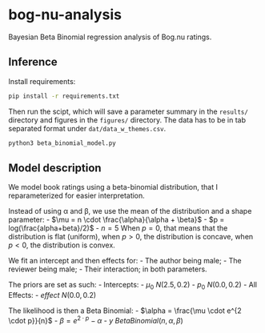 # bog-nu-analysis
Bayesian Beta Binomial regression analysis of Bog.nu ratings.

## Inference

Install requirements:

```bash
pip install -r requirements.txt
```

Then run the scipt, which will save a parameter summary in the `results/` directory and figures in the `figures/` directory.
The data has to be in tab separated format under `dat/data_w_themes.csv`.

```bash
python3 beta_binomial_model.py
```

## Model description

We model book ratings using a beta-binomial distribution, that I reparameterized
for easier interpretation.

Instead of using α and β, we use the mean of the distribution and a shape parameter:
    - $\mu = n \cdot \frac{\alpha}{\alpha + \beta}$
    - $p = log(\frac{alpha+beta}/2)$
    - $n=5$
When $p = 0$, that means that the distribution is flat (uniform),
when $p > 0$, the distribution is concave,
when $p < 0$, the distribution is convex.

We fit an intercept and then effects for:
    - The author being male;
    - The reviewer being male;
    - Their interaction;
in both parameters.

The priors are set as such:
    - Intercepts:
        - $\mu_0 ~ N(2.5, 0.2)$
        - $p_0 ~ N(0.0, 0.2)$
    - All Effects:
        - $effect ~ N(0.0, 0.2)$

The likelihood is then a Beta Binomial:
    - $\alpha = \frac{\mu \cdot e^{2 \cdot p}}{n}$
    - $\beta = e^{2 \cdot p} - \alpha$
    - $y ~ BetaBinomial(n, \alpha, \beta)$

